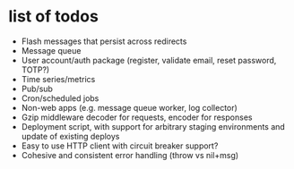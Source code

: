# list of todos

* Flash messages that persist across redirects
* Message queue
* User account/auth package (register, validate email, reset password, TOTP?)
* Time series/metrics
* Pub/sub
* Cron/scheduled jobs
* Non-web apps (e.g. message queue worker, log collector)
* Gzip middleware decoder for requests, encoder for responses
* Deployment script, with support for arbitrary staging environments and update of existing deploys
* Easy to use HTTP client with circuit breaker support?
* Cohesive and consistent error handling (throw vs nil+msg)
